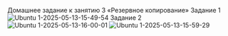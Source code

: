 Домашнее задание к занятию 3 «Резервное копирование»
Задание 1
![Ubuntu 1-2025-05-13-15-49-54](https://github.com/user-attachments/assets/5801feb0-6e3a-4ac5-9dd9-92baf4202a94)
Задание 2
![Ubuntu 1-2025-05-13-16-00-01](https://github.com/user-attachments/assets/fb02ffe8-3e50-4732-b476-d9b440b3581e)
![Ubuntu 1-2025-05-13-15-59-29](https://github.com/user-attachments/assets/474b4148-705f-4abd-a3ee-0a40ef72488a)
